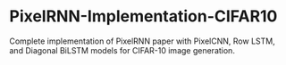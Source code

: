 # PixelRNN-Implementation-CIFAR10
Complete implementation of PixelRNN paper with PixelCNN, Row LSTM, and Diagonal BiLSTM models for CIFAR-10 image generation.
